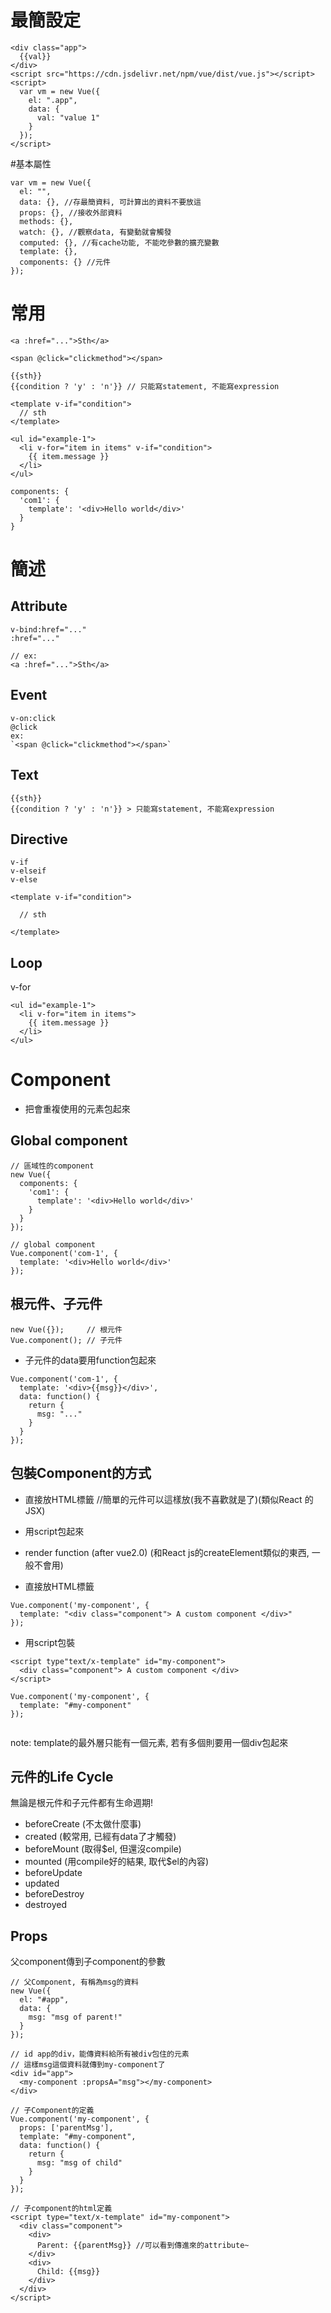 # 最簡設定
```
<div class="app">
  {{val}}
</div>
<script src="https://cdn.jsdelivr.net/npm/vue/dist/vue.js"></script>
<script>
  var vm = new Vue({
    el: ".app",
    data: {
      val: "value 1"
    }
  });
</script>

```

#基本屬性
```
var vm = new Vue({
  el: "",
  data: {}, //存最簡資料, 可計算出的資料不要放這
  props: {}, //接收外部資料
  methods: {},
  watch: {}, //觀察data, 有變動就會觸發
  computed: {}, //有cache功能, 不能吃參數的擴充變數
  template: {},
  components: {} //元件
});
```


# 常用
```
<a :href="...">Sth</a>

<span @click="clickmethod"></span>

{{sth}}
{{condition ? 'y' : 'n'}} // 只能寫statement, 不能寫expression

<template v-if="condition">
  // sth
</template>

<ul id="example-1">
  <li v-for="item in items" v-if="condition">
    {{ item.message }}
  </li>
</ul>

components: {
  'com1': {
    template': '<div>Hello world</div>'
  }
}

```

# 簡述

## Attribute

```
v-bind:href="..."
:href="..."

// ex:
<a :href="...">Sth</a>
```

## Event

```
v-on:click
@click
ex:
`<span @click="clickmethod"></span>`
```

## Text

```
{{sth}}
{{condition ? 'y' : 'n'}} > 只能寫statement, 不能寫expression
```

## Directive

```
v-if
v-elseif
v-else
```
```
<template v-if="condition">
  
  // sth
  
</template>
```
## Loop

v-for
```
<ul id="example-1">
  <li v-for="item in items">
    {{ item.message }}
  </li>
</ul>
```

# Component

- 把會重複使用的元素包起來

## Global component

```
// 區域性的component
new Vue({
  components: {
    'com1': {
      template': '<div>Hello world</div>'
    }
  }
});

// global component
Vue.component('com-1', {
  template: '<div>Hello world</div>'
});
```

## 根元件、子元件
```
new Vue({});     // 根元件
Vue.component(); // 子元件 
```

- 子元件的data要用function包起來
```
Vue.component('com-1', {
  template: '<div>{{msg}}</div>',
  data: function() {
    return {
      msg: "..."
    }
  }
});
```

## 包裝Component的方式

- 直接放HTML標籤 //簡單的元件可以這樣放(我不喜歡就是了)(類似React 的JSX)
- 用script包起來
- render function (after vue2.0) (和React js的createElement類似的東西, 一般不會用)

- 直接放HTML標籤
```
Vue.component('my-component', {
  template: "<div class="component"> A custom component </div>"
});
```
- 用script包裝
```
<script type"text/x-template" id="my-component">
  <div class="component"> A custom component </div>
</script>

Vue.component('my-component', {
  template: "#my-component"
});


```

note: template的最外層只能有一個元素, 若有多個則要用一個div包起來

## 元件的Life Cycle

無論是根元件和子元件都有生命週期!
- beforeCreate (不太做什麼事)
- created (較常用, 已經有data了才觸發)
- beforeMount (取得$el, 但還沒compile)
- mounted (用compile好的結果, 取代$el的內容)
- beforeUpdate 
- updated
- beforeDestroy
- destroyed

## Props

父component傳到子component的參數

```
// 父Component, 有稱為msg的資料
new Vue({
  el: "#app",
  data: {
    msg: "msg of parent!"
  }
});

// id app的div，能傳資料給所有被div包住的元素 
// 這樣msg這個資料就傳到my-component了
<div id="app">
  <my-component :propsA="msg"></my-component>
</div>

// 子Component的定義
Vue.component('my-component', {
  props: ['parentMsg'],
  template: "#my-component",
  data: function() {
    return {
      msg: "msg of child"
    }
  }
});

// 子component的html定義 
<script type="text/x-template" id="my-component">
  <div class="component">
    <div>
      Parent: {{parentMsg}} //可以看到傳進來的attribute~
    </div>
    <div>
      Child: {{msg}}
    </div>
  </div>
</script>

```






